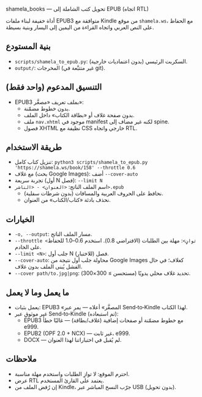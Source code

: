 shamela_books — تحويل كتب الشاملة إلى EPUB (اتجاه RTL)

أداة خفيفة لبناء ملفات EPUB3 متوافقة مع Kindle من موقع `shamela.ws`، مع الحفاظ على النص العربي واتجاه القراءة من اليمين إلى اليسار وبنية بسيطة.

## بنية المستودع
- `scripts/shamela_to_epub.py`: السكربت الرئيسي (بدون اعتماديات خارجية).
- `output/`: المخرجات (غير متتبَّعة في git).

## التنسيق المدعوم (واحد فقط)
- EPUB3 بملف تعريف «مصغَّر»:
  - بدون خطوط مضمّنة.
  - بدون صفحة غلاف أو «بطاقة الكتاب» داخل الملف.
  - ملف `nav.xhtml` موجود في manifest لكنه غير مضاف إلى spine.
  - فصول XHTML نظيفة مع CSS خارجي واتجاه RTL.

## طريقة الاستخدام
- تنزيل كتاب كامل: `python3 scripts/shamela_to_epub.py 'https://shamela.ws/book/158' --throttle 0.6`
- مع غلاف (بحث Google Images): أضف `--cover-auto`
- تجربة سريعة (أول N فصل): `--limit N`
- اسم الملف الناتج: `<العنوان> - <الناشر>.epub`
  - نحافظ على الحروف العربية والمسافات (بدون شرطات سفلية).
  - نحذف بادئة «كتاب/الكتاب» من العنوان.

## الخيارات
- `-o, --output`: مسار الملف الناتج.
- `--throttle <ثوانٍ>`: مهلة بين الطلبات (الافتراضي 0.8). استخدم 0.6–1.0 للحفاظ على الخادم.
- `--limit <N>`: جلب أول N فصل (للاختبار).
- `--cover-auto`: محاولة جلب أول نتيجة من Google Images كغلاف؛ في حال الفشل يُبنى الملف بدون غلاف.
- `--cover path/to.jpg|png`: تحديد غلاف محلي يدويًا (مستحسن ≥ 300×300).

## ما يعمل وما لا يعمل
- يعمل بثبات: EPUB3 «المصغَّر» أعلاه — يمر عبر Send‑to‑Kindle لهذا الكتاب.
- غير موثوق عبر Send‑to‑Kindle (تم استبعاده):
  - EPUB3 مع خطوط مضمّنة أو صفحات إضافية (غلاف/بطاقة) — غالبًا خطأ e999.
  - EPUB2 (OPF 2.0 + NCX) — غير ثابت، e999.
  - DOCX — لم يُقبل في اختباراتنا لهذا العنوان.

## ملاحظات
- احترم الموقع: لا توازِ الطلبات واستخدم مهلة مناسبة.
- عرض RTL يعتمد على القارئ المستخدم.
- إن رُفض الملف من Kindle، جرّب النسخ المباشر عبر USB (بدون تحويل).
